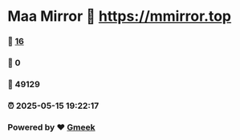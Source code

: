 # Maa Mirror :link: https://mmirror.top 
### :page_facing_up: [16](https://mmirror.top/tag.html) 
### :speech_balloon: 0 
### :hibiscus: 49129 
### :alarm_clock: 2025-05-15 19:22:17 
### Powered by :heart: [Gmeek](https://github.com/Meekdai/Gmeek)
